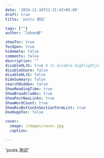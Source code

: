 ```yaml
---
date: '2024-11-18T21:31:42+08:00'
draft: true
title: 'posts 測試'

tags: [""]
author: "Jabee姜"

showToc: true
TocOpen: true
hidemeta: false
comments: false
description: ""
disableHLJS: true # to disable highlightjs
disableShare: false
disableHLJS: false
hideSummary: false
searchHidden: false
ShowReadingTime: true
ShowBreadCrumbs: true
ShowPostNavLinks: true
ShowWordCount: true
ShowRssButtonInSectionTermList: true
UseHugoToc: false

cover:
  image: /images/cover.jpg
  caption: 

---
```




'posts 測試'

